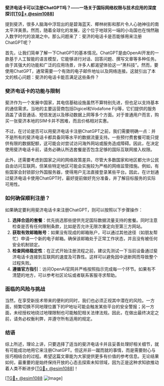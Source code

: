 **斐济电话卡可以注册ChatGPT吗？——一场关于国际网络权限与技术应用的深度探讨[[TG💪+ @esim1088](https://t.me/s/esim1088)]**

提到斐济，很多人脑海中浮现出的是碧海蓝天、椰林树影和那片令人心驰神往的南太平洋美景。然而，随着全球化的发展，这个位于地球另一端的小岛国也在悄然融入数字时代的浪潮之中。那么问题来了：斐济的电话卡是否能够用来注册ChatGPT呢？

首先，让我们简单了解一下ChatGPT的基本情况。ChatGPT是由OpenAI开发的一款基于人工智能的语言模型，它能够进行对话、回答问题、撰写文章等多种任务。由于其强大的功能和广泛的应用场景，许多人都渴望体验这一“黑科技”。然而，要使用ChatGPT，通常需要一个有效的电子邮件地址以及网络连接。这就引出了本文的核心问题：斐济的电话卡能否满足这些条件？

### 斐济电话卡的功能与限制

斐济作为一个发展中国家，其电信基础设施虽然不算特别先进，但也足以支持基本的通信需求。当地的主要运营商包括Digicel和Vodafone Fiji等，它们提供的服务涵盖了语音通话、短信发送以及移动数据上网等多个方面。对于普通用户而言，购买一张斐济本地的SIM卡并不困难，而且价格相对实惠。

不过，在讨论是否可以用斐济电话卡注册ChatGPT之前，我们需要明确一点：并不是所有的斐济电话卡都具备同等水平的数据流量支持。一些预付费套餐可能只提供有限的数据配额，这可能会对尝试访问海外网站或服务造成障碍。因此，在决定使用斐济电话卡前，请务必确认所选套餐是否包含足够的国际互联网接入权限。

此外，还需要考虑到国家之间的网络政策差异。尽管大多数国家和地区都允许公民自由访问互联网，但某些特定地区可能会实施较为严格的网络监管措施。例如，有些国家会封锁部分外国服务器，使得用户无法直接登录某些平台。因此，在计划通过斐济电话卡使用ChatGPT时，最好提前做好充分准备，并了解目标服务的实际可用性。

### 如何确保顺利注册？

如果确定要利用斐济电话卡来注册ChatGPT，则可以按照以下步骤操作：

1. **选择合适的套餐**：优先挑选那些提供充足国际数据流量支持的套餐。同时注意检查是否有任何限制条款，比如是否允许无限次重定向至第三方网站。
2. **获取有效邮箱账号**：如果没有现成的邮箱账户，可以通过其他途径（如朋友帮忙）申请一个新的电子邮箱。确保该邮箱处于正常工作状态，并且没有被任何安全机制锁定。
3. **检查网络稳定性**：在正式开始注册流程之前，建议先测试一下当前设备通过斐济电话卡连接到互联网的速度及可靠性。这样可以避免因中途断网而导致整个过程失败。
4. **遵循官方指引**：访问OpenAI官网并严格按照指示完成每一个环节。如果有不清楚的地方，可以参考社区论坛或者联系客服寻求帮助。

### 面临的风险与挑战

当然，在享受新技术带来的便利的同时，我们也必须正视其中潜在的风险。一方面，频繁切换不同地理位置下的IP地址可能会触发某些平台的安全警报；另一方面，未经授权地绕过地理限制也可能触犯相关法律法规。因此，在做出最终决定之前，请务必权衡利弊，并遵守所有适用的规定。

### 结语

综上所述，理论上讲，只要选择了适当的斐济电话卡并且妥善处理好相关细节，就有可能成功地用它来注册ChatGPT。但这并非一蹴而就的事情，而是需要耐心与技巧相结合的过程。希望这篇文章能为大家提供更多有价值的参考信息。无论结果如何，最重要的是始终保持开放的心态去探索未知领域，因为正是这种求知欲推动着人类不断进步[[TG💪+ @esim1088](https://t.me/s/esim1088)]！

[[TG💪+ @esim1088](https://t.me/s/esim1088) ![Image](https://i.postimg.cc/4NQfJmqS/Snipaste-2025-05-13-00-14-12.png)]